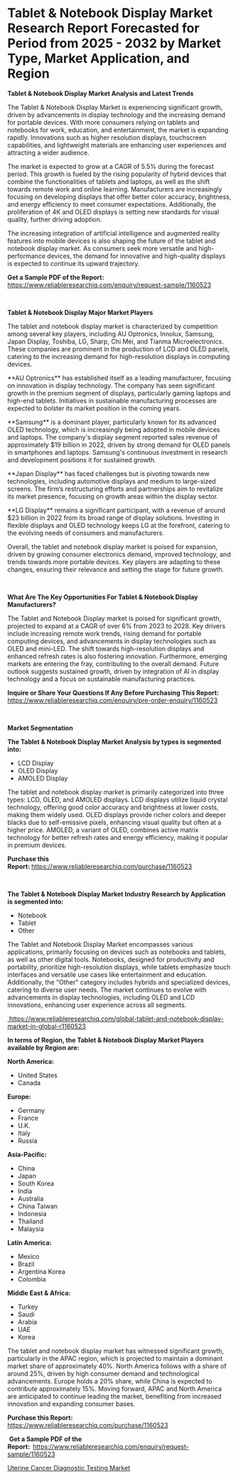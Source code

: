 <p><h1>Tablet & Notebook Display Market Research Report Forecasted for Period from 2025 -  2032 by Market Type, Market Application, and Region</h1></p><p><strong>Tablet & Notebook Display Market Analysis and Latest Trends</strong></p>
<p><p>The Tablet & Notebook Display Market is experiencing significant growth, driven by advancements in display technology and the increasing demand for portable devices. With more consumers relying on tablets and notebooks for work, education, and entertainment, the market is expanding rapidly. Innovations such as higher resolution displays, touchscreen capabilities, and lightweight materials are enhancing user experiences and attracting a wider audience.</p><p>The market is expected to grow at a CAGR of 5.5% during the forecast period. This growth is fueled by the rising popularity of hybrid devices that combine the functionalities of tablets and laptops, as well as the shift towards remote work and online learning. Manufacturers are increasingly focusing on developing displays that offer better color accuracy, brightness, and energy efficiency to meet consumer expectations. Additionally, the proliferation of 4K and OLED displays is setting new standards for visual quality, further driving adoption.</p><p>The increasing integration of artificial intelligence and augmented reality features into mobile devices is also shaping the future of the tablet and notebook display market. As consumers seek more versatile and high-performance devices, the demand for innovative and high-quality displays is expected to continue its upward trajectory.</p></p>
<p><strong>Get a Sample PDF of the Report:&nbsp;</strong> <a href="https://www.reliableresearchiq.com/enquiry/request-sample/1160523?utm_campaign=2278&utm_medium=2&utm_source=Github&utm_content=ia&utm_term=22032025&utm_id=tablet-notebook-display">https://www.reliableresearchiq.com/enquiry/request-sample/1160523</a></p>
<p>&nbsp;</p>
<p><strong>Tablet & Notebook Display Major Market Players</strong></p>
<p><p>The tablet and notebook display market is characterized by competition among several key players, including AU Optronics, Innolux, Samsung, Japan Display, Toshiba, LG, Sharp, Chi Mei, and Tianma Microelectronics. These companies are prominent in the production of LCD and OLED panels, catering to the increasing demand for high-resolution displays in computing devices.</p><p>**AU Optronics** has established itself as a leading manufacturer, focusing on innovation in display technology. The company has seen significant growth in the premium segment of displays, particularly gaming laptops and high-end tablets. Initiatives in sustainable manufacturing processes are expected to bolster its market position in the coming years.</p><p>**Samsung** is a dominant player, particularly known for its advanced OLED technology, which is increasingly being adopted in mobile devices and laptops. The company's display segment reported sales revenue of approximately $19 billion in 2022, driven by strong demand for OLED panels in smartphones and laptops. Samsung's continuous investment in research and development positions it for sustained growth.</p><p>**Japan Display** has faced challenges but is pivoting towards new technologies, including automotive displays and medium to large-sized screens. The firm’s restructuring efforts and partnerships aim to revitalize its market presence, focusing on growth areas within the display sector.</p><p>**LG Display** remains a significant participant, with a revenue of around $23 billion in 2022 from its broad range of display solutions. Investing in flexible displays and OLED technology keeps LG at the forefront, catering to the evolving needs of consumers and manufacturers.</p><p>Overall, the tablet and notebook display market is poised for expansion, driven by growing consumer electronics demand, improved technology, and trends towards more portable devices. Key players are adapting to these changes, ensuring their relevance and setting the stage for future growth.</p></p>
<p>&nbsp;</p>
<p><strong>What Are The Key Opportunities For Tablet & Notebook Display Manufacturers?</strong></p>
<p><p>The Tablet and Notebook Display market is poised for significant growth, projected to expand at a CAGR of over 6% from 2023 to 2028. Key drivers include increasing remote work trends, rising demand for portable computing devices, and advancements in display technologies such as OLED and mini-LED. The shift towards high-resolution displays and enhanced refresh rates is also fostering innovation. Furthermore, emerging markets are entering the fray, contributing to the overall demand. Future outlook suggests sustained growth, driven by integration of AI in display technology and a focus on sustainable manufacturing practices.</p></p>
<p><strong>Inquire or Share Your Questions If Any Before Purchasing This Report:</strong> <a href="https://www.reliableresearchiq.com/enquiry/pre-order-enquiry/1160523?utm_campaign=2278&utm_medium=2&utm_source=Github&utm_content=ia&utm_term=22032025&utm_id=tablet-notebook-display">https://www.reliableresearchiq.com/enquiry/pre-order-enquiry/1160523</a></p>
<p>&nbsp;</p>
<p><strong>Market Segmentation</strong></p>
<p><strong>The Tablet & Notebook Display Market Analysis by types is segmented into:</strong></p>
<p><ul><li>LCD Display</li><li>OLED Display</li><li>AMOLED Display</li></ul></p>
<p><p>The tablet and notebook display market is primarily categorized into three types: LCD, OLED, and AMOLED displays. LCD displays utilize liquid crystal technology, offering good color accuracy and brightness at lower costs, making them widely used. OLED displays provide richer colors and deeper blacks due to self-emissive pixels, enhancing visual quality but often at a higher price. AMOLED, a variant of OLED, combines active matrix technology for better refresh rates and energy efficiency, making it popular in premium devices.</p></p>
<p><strong>Purchase this Report:&nbsp;</strong><a href="https://www.reliableresearchiq.com/purchase/1160523?utm_campaign=2278&utm_medium=2&utm_source=Github&utm_content=ia&utm_term=22032025&utm_id=tablet-notebook-display">https://www.reliableresearchiq.com/purchase/1160523</a></p>
<p>&nbsp;</p>
<p><strong>The Tablet & Notebook Display Market Industry Research by Application is segmented into:</strong></p>
<p><ul><li>Notebook</li><li>Tablet</li><li>Other</li></ul></p>
<p><p>The Tablet and Notebook Display Market encompasses various applications, primarily focusing on devices such as notebooks and tablets, as well as other digital tools. Notebooks, designed for productivity and portability, prioritize high-resolution displays, while tablets emphasize touch interfaces and versatile use cases like entertainment and education. Additionally, the "Other" category includes hybrids and specialized devices, catering to diverse user needs. The market continues to evolve with advancements in display technologies, including OLED and LCD innovations, enhancing user experience across all segments.</p></p>
<p><a href="https://www.reliableresearchiq.com/global-tablet-and-notebook-display-market-in-global-r1160523?utm_campaign=2278&utm_medium=2&utm_source=Github&utm_content=ia&utm_term=22032025&utm_id=tablet-notebook-display">&nbsp;https://www.reliableresearchiq.com/global-tablet-and-notebook-display-market-in-global-r1160523</a></p>
<p><strong>In terms of Region, the Tablet & Notebook Display Market Players available by Region are:</strong></p>
<p>
    <p> <strong> North America: </strong>
        <ul>
            <li>United States</li>
            <li>Canada</li>
        </ul>
        </p> 
    <p> <strong> Europe: </strong>
        <ul>
            <li>Germany</li>
            <li>France</li>
            <li>U.K.</li>
            <li>Italy</li>
            <li>Russia</li>
        </ul>
        </p> 
    <p> <strong> Asia-Pacific: </strong>
        <ul>
            <li>China</li>
            <li>Japan</li>
            <li>South Korea</li>
            <li>India</li>
            <li>Australia</li>
            <li>China Taiwan</li>
            <li>Indonesia</li>
            <li>Thailand</li>
            <li>Malaysia</li>
        </ul>
        </p> 
    <p> <strong> Latin America: </strong>
        <ul>
            <li>Mexico</li>
            <li>Brazil</li>
            <li>Argentina Korea</li>
            <li>Colombia</li>
        </ul>
        </p> 
    <p> <strong> Middle East & Africa: </strong>
        <ul>
            <li>Turkey</li>
            <li>Saudi</li>
            <li>Arabia</li>
            <li>UAE</li>
            <li>Korea</li>
        </ul>
    </p>
    </p>
<p><p>The tablet and notebook display market has witnessed significant growth, particularly in the APAC region, which is projected to maintain a dominant market share of approximately 40%. North America follows with a share of around 25%, driven by high consumer demand and technological advancements. Europe holds a 20% share, while China is expected to contribute approximately 15%. Moving forward, APAC and North America are anticipated to continue leading the market, benefiting from increased innovation and expanding consumer bases.</p></p>
<p><strong>Purchase this Report: </strong><a href="https://www.reliableresearchiq.com/purchase/1160523?utm_campaign=2278&utm_medium=2&utm_source=Github&utm_content=ia&utm_term=22032025&utm_id=tablet-notebook-display">https://www.reliableresearchiq.com/purchase/1160523</a></p>
<p>&nbsp;<strong>Get a Sample PDF of the Report:&nbsp;&nbsp;</strong><a href="https://www.reliableresearchiq.com/enquiry/request-sample/1160523?utm_campaign=2278&utm_medium=2&utm_source=Github&utm_content=ia&utm_term=22032025&utm_id=tablet-notebook-display">https://www.reliableresearchiq.com/enquiry/request-sample/1160523</a></p>
<p><strong></strong></p>
<p><p><a href="https://github.com/nicoletavirag/Market-Research-Report-List-5/blob/main/uterine-cancer-diagnostic-testing-market.md?utm_campaign=2278&utm_medium=2&utm_source=Github&utm_content=ia&utm_term=22032025&utm_id=tablet-notebook-display">Uterine Cancer Diagnostic Testing Market</a></p></p>